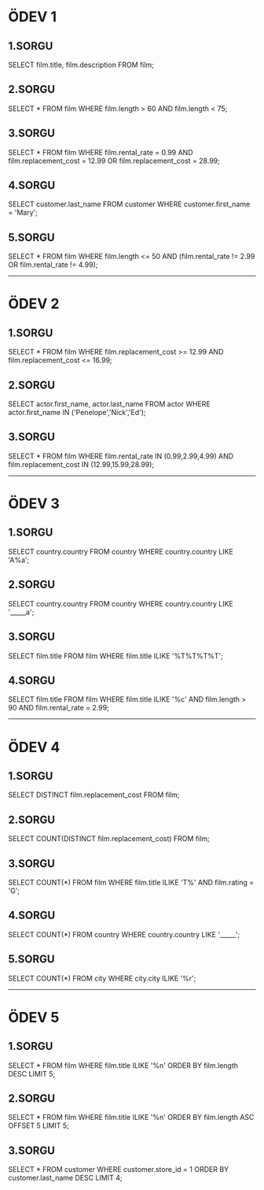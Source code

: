 # ÖDEV 1
## 1.SORGU

SELECT film.title, film.description FROM film;

## 2.SORGU

SELECT * FROM film
WHERE film.length > 60 AND film.length < 75;

## 3.SORGU

SELECT * FROM film
WHERE film.rental_rate = 0.99 AND film.replacement_cost = 12.99 OR film.replacement_cost = 28.99;

## 4.SORGU

SELECT customer.last_name FROM customer
WHERE customer.first_name = 'Mary';

## 5.SORGU

SELECT * FROM film
WHERE film.length <= 50 AND (film.rental_rate != 2.99 OR film.rental_rate != 4.99);

---------------------------------------------------------------------------------------
# ÖDEV 2
## 1.SORGU

SELECT * FROM film
WHERE film.replacement_cost >= 12.99 AND film.replacement_cost <= 16.99;

## 2.SORGU

SELECT actor.first_name, actor.last_name FROM actor
WHERE actor.first_name IN ('Penelope','Nick','Ed');

## 3.SORGU

SELECT * FROM film
WHERE film.rental_rate IN (0.99,2.99,4.99) AND film.replacement_cost IN (12.99,15.99,28.99);

---------------------------------------------------------------------------------------
# ÖDEV 3 
## 1.SORGU

SELECT country.country FROM country
WHERE country.country LIKE 'A%a';

## 2.SORGU

SELECT country.country FROM country
WHERE country.country LIKE '_____a';

## 3.SORGU

SELECT film.title FROM film
WHERE film.title ILIKE '%T%T%T%T';

## 4.SORGU

SELECT film.title FROM film
WHERE film.title ILIKE '%c' AND film.length > 90 AND film.rental_rate = 2.99;

--------------------------------------------------------------------------------------------------------
# ÖDEV 4
## 1.SORGU

SELECT DISTINCT film.replacement_cost FROM film;

## 2.SORGU

SELECT COUNT(DISTINCT film.replacement_cost) FROM film;

## 3.SORGU

SELECT COUNT(*) FROM film
WHERE film.title ILIKE 'T%' AND film.rating = 'G';

## 4.SORGU

SELECT COUNT(*) FROM country
WHERE country.country LIKE '_____';

## 5.SORGU

SELECT COUNT(*) FROM city
WHERE city.city ILIKE '%r';


--------------------------------------------------------------------------------------------------------
# ÖDEV 5
## 1.SORGU

SELECT * FROM film
WHERE film.title ILIKE '%n'
ORDER BY film.length DESC
LIMIT 5;

## 2.SORGU

SELECT * FROM film
WHERE film.title ILIKE '%n'
ORDER BY film.length ASC
OFFSET 5
LIMIT 5;

## 3.SORGU

SELECT * FROM customer
WHERE customer.store_id = 1
ORDER BY customer.last_name DESC
LIMIT 4;

